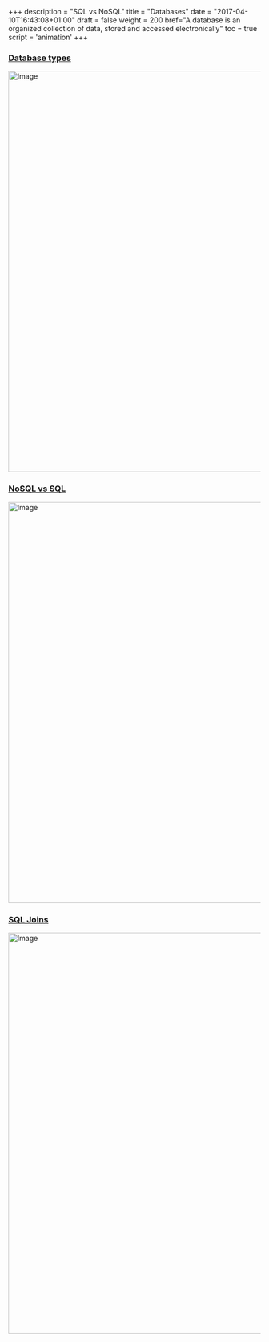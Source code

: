 +++
description = "SQL vs NoSQL"
title = "Databases"
date = "2017-04-10T16:43:08+01:00"
draft = false
weight = 200
bref="A database is an organized collection of data, stored and accessed electronically"
toc = true
script = 'animation'
+++

<h3 class="section-head" id="h-database-types"><a href="#h-database-types">Database types</a></h3>

<img alt="Image" src="/img/diagrams/database/database_types.jpg" width="800">

<h3 class="section-head" id="h-nosql-vs-sql"><a href="#h-nosql-vs-sql">NoSQL vs SQL</a></h3>

<img alt="Image" src="/img/diagrams/database/nosql-vs-sql-comparison.png" width="800">

<h3 class="section-head" id="h-sql-joins"><a href="#h-sql-joins">SQL Joins</a></h3>

<img alt="Image" src="/img/diagrams/database/sql_joins.png" width="800">